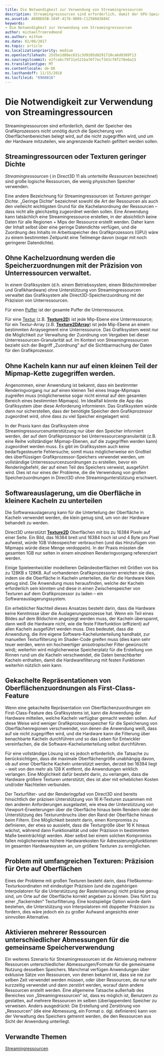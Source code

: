 ```yaml
---
title: Die Notwendigkeit zur Verwendung von Streamingressourcen
description: Streamingressourcen sind erforderlich, damit der GPU-Speicher nicht unnötig durch die Speicherung von Oberflächenbereichen belegt wird, auf die nicht zugegriffen wird, und um der Hardware mitzuteilen, wie angrenzende Kacheln gefiltert werden sollen.
ms.assetid: A88BE65B-104F-4176-9809-C12580A3684C
keywords:
- Die Notwendigkeit zur Verwendung von Streamingressourcen
author: michaelfromredmond
ms.author: mithom
ms.date: 02/08/2017
ms.topic: article
ms.localizationpriority: medium
ms.openlocfilehash: 25d5e1d88ec631c3d9105d0291710ca6d0389f13
ms.sourcegitcommit: e2fca6c79f31e521ba76f7ecf343cf8f278e6a15
ms.translationtype: MT
ms.contentlocale: de-DE
ms.lasthandoff: 11/15/2018
ms.locfileid: "6968816"
---
```

# <a name="the-need-for-streaming-resources"></a>Die Notwendigkeit zur Verwendung von Streamingressourcen


Streamingressourcen sind erforderlich, damit der Speicher des Grafikprozessors nicht unnötig durch die Speicherung von Oberflächenbereichen belegt wird, auf die nicht zugegriffen wird, und um der Hardware mitzuteilen, wie angrenzende Kacheln gefiltert werden sollen.

## <a name="span-idstreamingresourcesorsparsetexturesspanspan-idstreamingresourcesorsparsetexturesspanspan-idstreamingresourcesorsparsetexturesspanstreaming-resources-or-sparse-textures"></a><span id="Streaming_resources_or_sparse_textures"></span><span id="streaming_resources_or_sparse_textures"></span><span id="STREAMING_RESOURCES_OR_SPARSE_TEXTURES"></span>Streamingressourcen oder Texturen geringer Dichte


*Streamingressourcen* ( in Direct3D 11 als *unterteilte Ressourcen* bezeichnet) sind große logische Ressourcen, die wenig physischen Speicher verwenden.

Eine andere Bezeichnung für Streamingressourcen ist *Texturen geringer Dichte*. „Geringe Dichte“ bezeichnet sowohl die Art der Ressourcen als auch den vielleicht wichtigsten Grund für die Kachelanordnung der Ressourcen – dass nicht alle gleichzeitig zugeordnet werden sollen. Eine Anwendung kann tatsächlich eine Streamingressource erstellen, in der absichtlich keine Daten für alle Regionen + Mips der Ressource erstellt werden. Daher kann der Inhalt selbst über eine geringe Datendichte verfügen, und die Zuordnung des Inhalts im Arbeitsspeicher des Grafikprozessors (GPU) wäre zu einem bestimmten Zeitpunkt eine Teilmenge davon (sogar mit noch geringerer Datendichte).

## <a name="span-idwithouttilingmemoryallocationsaremanagedatsubresourcegranularityspanspan-idwithouttilingmemoryallocationsaremanagedatsubresourcegranularityspanspan-idwithouttilingmemoryallocationsaremanagedatsubresourcegranularityspanwithout-tiling-memory-allocations-are-managed-at-subresource-granularity"></a><span id="Without_tiling__memory_allocations_are_managed_at_subresource_granularity"></span><span id="without_tiling__memory_allocations_are_managed_at_subresource_granularity"></span><span id="WITHOUT_TILING__MEMORY_ALLOCATIONS_ARE_MANAGED_AT_SUBRESOURCE_GRANULARITY"></span>Ohne Kachelzuordnung werden die Speicherzuordnungen mit der Präzision von Unterressourcen verwaltet.


In einem Grafiksystem (d.h. einem Betriebssystem, einem Bildschirmtreiber und Grafikhardware) ohne Unterstützung von Streamingressourcen verwaltet das Grafiksystem alle Direct3D-Speicherzuordnung mit der Präzision von Unterressourcen.

Für einen [Puffer](introduction-to-buffers.md) ist der gesamte Puffer die Unterressource.

Für eine [Textur](textures.md) (z.B. [**Texture2D**](https://msdn.microsoft.com/library/windows/desktop/ff471525)) ist jede Mip-Ebene eine Unterressource; für ein Textur-Array (z.B. [**Texture2DArray**](https://msdn.microsoft.com/library/windows/desktop/ff471526)) ist jede Mip-Ebene an einem bestimmten Arraysegment eine Unterressource. Das Grafiksystem weist nur die Möglichkeit zur Verwaltung der Zuordnung von Vergaben bei dieser Unterressourcen-Granularität auf. Im Kontext von Streamingressourcen bezieht sich der Begriff „Zuordnung” auf die Sichtbarmachung der Daten für den Grafikprozessor.

## <a name="span-idwithouttilingcantaccessonlyasmallportionofmipmapchainspanspan-idwithouttilingcantaccessonlyasmallportionofmipmapchainspanspan-idwithouttilingcantaccessonlyasmallportionofmipmapchainspanwithout-tiling-cant-access-only-a-small-portion-of-mipmap-chain"></a><span id="Without_tiling__can_t_access_only_a_small_portion_of_mipmap_chain"></span><span id="without_tiling__can_t_access_only_a_small_portion_of_mipmap_chain"></span><span id="WITHOUT_TILING__CAN_T_ACCESS_ONLY_A_SMALL_PORTION_OF_MIPMAP_CHAIN"></span>Ohne Kacheln kann nur auf einen kleinen Teil der Mipmap-Kette zugegriffen werden.


Angenommen, einer Anwendung ist bekannt, dass ein bestimmter Renderingvorgang nur auf einen kleinen Teil eines Image-Mipmaps zugreifen muss (möglicherweise sogar nicht einmal auf den gesamten Bereich eines bestimmten Mipmaps). Im Idealfall könnte die App das Grafiksystem über diese Anforderung informieren. Das Grafiksystem würde dann nur sicherstellen, dass der benötigte Speicher dem Grafikprozessor zugeordnet wird, ohne dass zu viel Speicher eingelagert wird.

In der Praxis kann das Grafiksystem ohne Streamingressourcenunterstützung nur über den Speicher informiert werden, der auf dem Grafikprozessor bei Unterressourcengranularität (z.B. eine Reihe vollständiger Mipmap-Ebenen, auf die zugegriffen werden kann) zugeordnet werden muss. Es gibt im Grafiksystem auch keine bedarfsgesteuerte Fehlersuche; somit muss möglicherweise ein Großteil des überflüssigen Grafikprozessor-Speichers verwendet werden, um vollständige Unterressourcenzuordnungen zu erstellen, bevor ein Renderingbefehl, der auf einen Teil des Speichers verweist, ausgeführt wird. Dies ist nur eines der Probleme, die die Verwendung von großen Speicherzuordnungen in Direct3D ohne Streamingunterstützung erschwert.

## <a name="span-idsoftwarepagingtobreakthesurfaceintosmallertilesspanspan-idsoftwarepagingtobreakthesurfaceintosmallertilesspanspan-idsoftwarepagingtobreakthesurfaceintosmallertilesspansoftware-paging-to-break-the-surface-into-smaller-tiles"></a><span id="Software_paging_to_break_the_surface_into_smaller_tiles"></span><span id="software_paging_to_break_the_surface_into_smaller_tiles"></span><span id="SOFTWARE_PAGING_TO_BREAK_THE_SURFACE_INTO_SMALLER_TILES"></span>Softwareauslagerung, um die Oberfläche in kleinere Kacheln zu unterteilen


Die Softwareauslagerung kann für die Unterteilung der Oberfläche in Kacheln verwendet werden, die klein genug sind, um von der Hardware behandelt zu werden.

Direct3D unterstützt [**Texture2D**](https://msdn.microsoft.com/library/windows/desktop/ff471525) Oberflächen mit bis zu 16384 Pixeln auf einer Seite. Ein Bild, das 16384 breit und 16384 hoch ist und 4 Byte pro Pixel aufweist, würde 1GB Videospeicher verbrauchen (und das Hinzufügen von Mipmaps würde diese Menge verdoppeln). In der Praxis müssten die gesamten 1GB nur selten in einem einzelnen Renderingvorgang referenziert werden.

Einige Spieleentwickler modellieren Geländeoberflächen mit Größen von bis zu 128KB x 128KB. Auf vorhandenen Grafikprozessoren erreichen sie dies, indem sie die Oberfläche in Kacheln unterteilen, die für die Hardware klein genug sind. Die Anwendung muss herausfinden, welche der Kacheln erforderlich sein könnten und diese in einen Zwischenspeicher von Texturen auf dem Grafikprozessor zu laden – ein Softwareauslagerungssystem.

Ein erheblicher Nachteil dieses Ansatzes besteht darin, dass die Hardware keine Kenntnisse über die Auslagerungsprozesse hat. Wenn ein Teil eines Bildes auf dem Bildschirm angezeigt werden muss, der Kacheln überspannt, dann weiß die Hardware nicht, wie die feste Filterfunktion (effizient) auf allen Kacheln ausgeführt werden muss. Dies bedeutet, dass die Anwendung, die ihre eigene Software-Kachelunterteilung handhabt, zur manuellen Texturfilterung im Shader-Code greifen muss (dies kann sehr teuer werden, wenn ein hochwertiger anisotropischer Filter gewünscht wird); weiterhin wird möglicherweise Speicherplatz für die Erstellung von Rinnen rund um die Kacheln verschwendet, die Daten benachbarter Kacheln enthalten, damit die Hardwarefilterung mit festen Funktionen weiterhin nützlich sein kann.

## <a name="span-idmakingtiledrepresentationofsurfaceallocationsafirst-classfeaturespanspan-idmakingtiledrepresentationofsurfaceallocationsafirst-classfeaturespanspan-idmakingtiledrepresentationofsurfaceallocationsafirst-classfeaturespanmaking-tiled-representation-of-surface-allocations-a-first-class-feature"></a><span id="Making_tiled_representation_of_surface_allocations_a_first-class_feature"></span><span id="making_tiled_representation_of_surface_allocations_a_first-class_feature"></span><span id="MAKING_TILED_REPRESENTATION_OF_SURFACE_ALLOCATIONS_A_FIRST-CLASS_FEATURE"></span>Gekachelte Repräsentationen von Oberflächenzuordnungen als First-Class-Feature


Wenn eine gekachelte Repräsentation von Oberflächenzuordnungen ein First-Class-Feature des Grafiksystems ist, kann die Anwendung der Hardware mitteilen, welche Kacheln verfügbar gemacht werden sollen. Auf diese Weise wird weniger Grafikprozessorspeicher für die Speicherung von Oberflächenregionen verschwendet, von denen die Anwendung weiß, dass auf sie nicht zugegriffen wird, und die Hardware kann die Filterung über benachbarte Kacheln durchführen und so das Leben für Entwickler vereinfachen, die die Software-Kachelunterteilung selbst durchführen.

Für eine vollständige Lösung ist es jedoch erforderlich, die Tatsache zu berücksichtigen, dass die maximale Oberflächengröße unabhängig davon, ob auf einer Oberfläche Kacheln unterstützt werden, derzeit bei 16384 liegt – weit von den mehr als 128 K entfernt, die Anwendungen wirklich verlangen. Eine Möglichkeit dafür besteht darin, zu verlangen, dass die Hardware größere Texturen unterstützt, dies ist aber mit erheblichen Kosten und/oder Nachteilen verbunden.

Der Texturfilter- und der Renderingpfad von Direct3D sind bereits hinsichtlich der präzisen Unterstützung von 16 K-Texturen zusammen mit den anderen Anforderungen ausgelastet, wie etwa der Unterstützung von Viewport-Erweiterungen über die Oberfläche hinaus beim Rendern oder der Unterstützung des Texturumbruchs über den Rand der Oberfläche hinaus beim Filtern. Eine Möglichkeit besteht darin, einen Kompromiss zu definieren, der etwa so aussieht, dass die Texturgröße über 16 K hinaus wächst, während dann Funktionalität und oder Präzision in bestimmtem Maße beeinträchtigt werden. Aber selbst bei einem solchen Kompromiss fallen möglicherweise höhere Hardwarekosten für Adressierungsfunktionen im gesamten Hardwaresystem an, um größere Texturen zu ermöglichen.

## <a name="span-idissuewithlargetexturesprecisionforlocationsonsurfacespanspan-idissuewithlargetexturesprecisionforlocationsonsurfacespanspan-idissuewithlargetexturesprecisionforlocationsonsurfacespanissue-with-large-textures-precision-for-locations-on-surface"></a><span id="Issue_with_large_textures__precision_for_locations_on_surface"></span><span id="issue_with_large_textures__precision_for_locations_on_surface"></span><span id="ISSUE_WITH_LARGE_TEXTURES__PRECISION_FOR_LOCATIONS_ON_SURFACE"></span>Problem mit umfangreichen Texturen: Präzision für Orte auf Oberflächen


Eines der Probleme mit großen Texturen besteht darin, dass Fließkomma-Texturkoordinaten mit eindeutiger Präzision (und die zugehörigen Interpolatoren für die Unterstützung der Rasterisierung) nicht präzise genug sind, um Orte auf der Oberfläche korrekt angeben zu können. Dies führt zu einer „flackernden“ Texturfilterung. Eine kostspielige Option würde darin bestehen, die Unterstützung von Interpolatoren mit doppelter Präzision zu fordern, dies wäre jedoch ein zu großer Aufwand angesichts einer sinnvollen Alternative.

## <a name="span-idenablingmultipleresourcesofdifferentdimensionstosharememoryspanspan-idenablingmultipleresourcesofdifferentdimensionstosharememoryspanspan-idenablingmultipleresourcesofdifferentdimensionstosharememoryspanenabling-multiple-resources-of-different-dimensions-to-share-memory"></a><span id="Enabling_multiple_resources_of_different_dimensions_to_share_memory"></span><span id="enabling_multiple_resources_of_different_dimensions_to_share_memory"></span><span id="ENABLING_MULTIPLE_RESOURCES_OF_DIFFERENT_DIMENSIONS_TO_SHARE_MEMORY"></span>Aktivieren mehrerer Ressourcen unterschiedlicher Abmessungen für die gemeinsame Speicherverwendung


Ein weiteres Szenario für Streamingressourcen ist die Aktivierung mehrerer Ressourcen unterschiedlicher Abmessungen/Formate für die gemeinsame Nutzung desselben Speichers. Manchmal verfügen Anwendungen über exklusive Sätze von Ressourcen, von denen bekannt ist, dass sie nie zur selben Zeit verwendet werden müssen, oder über Ressourcen, die nur sehr kurzzeitig verwendet und dann zerstört werden, worauf dann andere Ressourcen erstellt werden. Eine allgemeine Tatsache außerhalb des Bereiches von „Streamingressourcen“ ist, dass es möglich ist, Benutzern zu gestatten, auf mehrere Ressourcen im selben (überlappenden) Speicher zu verweisen. Anders ausgedrückt: Die Erstellung und Zerstörung von „Ressourcen“ (die eine Abmessung, ein Format o. dgl. definieren) kann von der Verwaltung des Speichers getrennt werden, die den Ressourcen aus Sicht der Anwendung unterliegt.

## <a name="span-idrelated-topicsspanrelated-topics"></a><span id="related-topics"></span>Verwandte Themen


[Streamingressourcen](streaming-resources.md)

 

 




